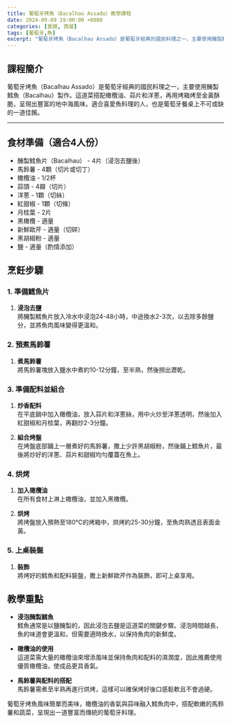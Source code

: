 ```yaml
---
title: 葡萄牙烤魚（Bacalhau Assado）教學課程
date: 2024-09-09 19:00:00 +0800
categories: [食譜, 西餐]
tags: [葡萄牙,魚] 
excerpt: "葡萄牙烤魚（Bacalhau Assado）是葡萄牙經典的國民料理之一，主要使用醃製鱈魚（Bacalhau）製作。這道菜搭配橄欖油、蒜片和洋蔥，再用烤箱烤至金黃酥脆，呈現出豐富的地中海風味。適合喜愛魚料理的人，也是葡萄牙餐桌上不可或缺的一道佳餚"
---
```


## 課程簡介  
葡萄牙烤魚（Bacalhau Assado）是葡萄牙經典的國民料理之一，主要使用醃製鱈魚（Bacalhau）製作。這道菜搭配橄欖油、蒜片和洋蔥，再用烤箱烤至金黃酥脆，呈現出豐富的地中海風味。適合喜愛魚料理的人，也是葡萄牙餐桌上不可或缺的一道佳餚。

---

## 食材準備（適合4人份）

- 醃製鱈魚片（Bacalhau） - 4片（浸泡去鹽後）
- 馬鈴薯 - 4顆（切片或切丁）
- 橄欖油 - 1/2杯
- 蒜頭 - 4瓣（切片）
- 洋蔥 - 1顆（切絲）
- 紅甜椒 - 1顆（切條）
- 月桂葉 - 2片
- 黑橄欖 - 適量
- 新鮮歐芹 - 適量（切碎）
- 黑胡椒粉 - 適量
- 鹽 - 適量（酌情添加）

## 烹飪步驟

### 1. **準備鱈魚片**

1. **浸泡去鹽**  
   將醃製鱈魚片放入冷水中浸泡24-48小時，中途換水2-3次，以去除多餘鹽分，並將魚肉風味變得更溫和。

### 2. **預煮馬鈴薯**

1. **煮馬鈴薯**  
   將馬鈴薯塊放入鹽水中煮約10-12分鐘，至半熟，然後撈出瀝乾。

### 3. **準備配料並組合**

1. **炒香配料**  
   在平底鍋中加入橄欖油，放入蒜片和洋蔥絲，用中火炒至洋蔥透明，然後加入紅甜椒和月桂葉，再翻炒2-3分鐘。

2. **組合烤盤**  
   在烤盤底部鋪上一層煮好的馬鈴薯，撒上少許黑胡椒粉，然後鋪上鱈魚片，最後將炒好的洋蔥、蒜片和甜椒均勻覆蓋在魚上。

### 4. **烘烤**

1. **加入橄欖油**  
   在所有食材上淋上橄欖油，並加入黑橄欖。

2. **烘烤**  
   將烤盤放入預熱至180°C的烤箱中，烘烤約25-30分鐘，至魚肉熟透且表面金黃。

### 5. **上桌裝盤**

1. **裝飾**  
   將烤好的鱈魚和配料裝盤，撒上新鮮歐芹作為裝飾，即可上桌享用。

## 教學重點

- **浸泡醃製鱈魚**  
  鱈魚通常是以鹽醃製的，因此浸泡去鹽是這道菜的關鍵步驟。浸泡時間越長，魚的味道會更溫和，但需要適時換水，以保持魚肉的新鮮度。

- **橄欖油的使用**  
  這道菜需大量的橄欖油來增添風味並保持魚肉和配料的濕潤度，因此推薦使用優質橄欖油，使成品更具香氣。

- **馬鈴薯與配料的搭配**  
  馬鈴薯需煮至半熟再進行烘烤，這樣可以確保烤好後口感鬆軟且不會過硬。

葡萄牙烤魚風味簡單而美味，橄欖油的香氣與蒜味融入鱈魚肉中，搭配軟嫩的馬鈴薯和蔬菜，呈現出一道豐富而傳統的葡萄牙料理。
